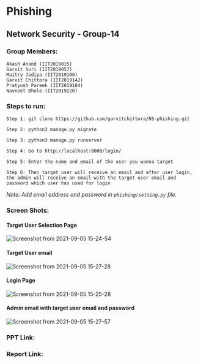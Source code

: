 # Phishing

## Network Security - Group-14

### Group Members:

```
Akash Anand (IIT2019015)                
Garvit Suri (IIT2019057)            
Maitry Jadiya (IIT2019100)
Garvit Chittora (IIT2019142)          
Pratyush Pareek (IIT2019184)         
Navneet Bhole (IIT2019220)
```

### Steps to run:

`Step 1: git clone https://github.com/garvitchittora/NS-phishing.git`

`Step 2: python3 manage.py migrate`

`Step 3: python3 manage.py runserver`

`Step 4: Go to http://localhost:8000/login/`

`Step 5: Enter the name and email of the user you wanna target`

`Step 6: Then target user will receive an email and after user login, the admin will receive an email with the target user email and password which user has used for login`


*Note: Add email address and password in `phishing/setting.py` file.*

### Screen Shots:

#### Target User Selection Page

![Screenshot from 2021-09-05 15-24-54](https://user-images.githubusercontent.com/54021348/132122797-45a98be4-96c9-4842-9903-83846c851866.png)

#### Target User email

![Screenshot from 2021-09-05 15-27-28](https://user-images.githubusercontent.com/54021348/132122802-7a26ec82-729e-498e-8d68-4fc8f196c097.png)

#### Login Page

![Screenshot from 2021-09-05 15-25-28](https://user-images.githubusercontent.com/54021348/132122799-573e0495-db82-4cbb-9f21-dd4849ea1e2d.png)

#### Admin email with target user email and password

![Screenshot from 2021-09-05 15-27-57](https://user-images.githubusercontent.com/54021348/132122804-9b27b195-c47e-4d20-80e6-9ae3309f6393.png)


### PPT Link: 

### Report Link:
